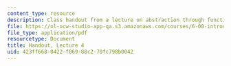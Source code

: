 ```yaml
---
content_type: resource
description: Class handout from a lecture on abstraction through functions and recursion.
file: https://ol-ocw-studio-app-qa.s3.amazonaws.com/courses/6-00-introduction-to-computer-science-and-programming-fall-2008/423ff6680422f06988c270fc798b0042_lec4.pdf
file_type: application/pdf
resourcetype: Document
title: Handout, Lecture 4
uid: 423ff668-0422-f069-88c2-70fc798b0042
---
```

